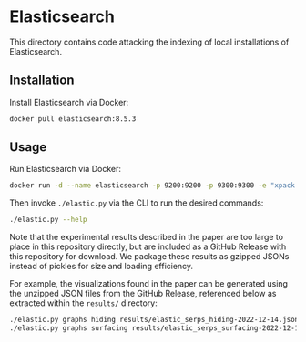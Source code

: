 # Elasticsearch

This directory contains code attacking the indexing of local installations of Elasticsearch.

## Installation

Install Elasticsearch via Docker:
```sh
docker pull elasticsearch:8.5.3
```

## Usage

Run Elasticsearch via Docker:
```sh
docker run -d --name elasticsearch -p 9200:9200 -p 9300:9300 -e "xpack.security.enabled=false" -e "discovery.type=single-node" elasticsearch:8.5.3
```

Then invoke `./elastic.py` via the CLI to run the desired commands:
```sh
./elastic.py --help
```

Note that the experimental results described in the paper are too large to place in this repository directly, but are included as a GitHub Release with this repository for download. We package these results as gzipped JSONs instead of pickles for size and loading efficiency.

For example, the visualizations found in the paper can be generated using the unzipped JSON files from the GitHub Release, referenced below as extracted within the `results/` directory:
```sh
./elastic.py graphs hiding results/elastic_serps_hiding-2022-12-14.json  
./elastic.py graphs surfacing results/elastic_serps_surfacing-2022-12-16.json
```